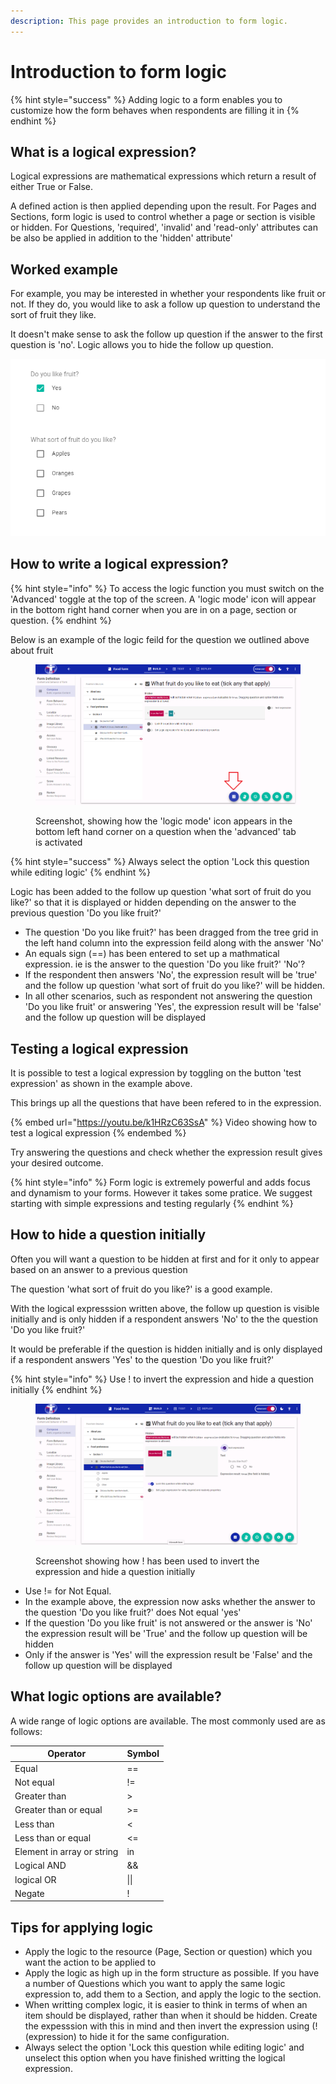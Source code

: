```yaml
---
description: This page provides an introduction to form logic.
---
```


# Introduction to form logic

{% hint style="success" %}
Adding logic to a form enables you to customize how the form behaves when respondents are filling it in
{% endhint %}

## What is a logical expression?

Logical expressions are mathematical expressions which return a result of either True or False.&#x20;

A defined action is then applied depending upon the result.  For Pages and Sections, form logic is used to control whether a page or section is visible or hidden.  For Questions, 'required', 'invalid' and 'read-only' attributes can be also be applied in addition to the 'hidden' attribute'

## Worked example&#x20;

For example, you may be interested in whether your respondents like fruit or not. If they do, you would like to ask a follow up question to understand the sort of fruit they like.

It doesn't make sense to ask the follow up question if the answer to the first question is 'no'. Logic allows you to hide the follow up question.

![Example of a question where logic can help](<../../../.gitbook/assets/image (300) (1) (1) (1) (1) (1) (1).png>)

## How to write a logical expression?

{% hint style="info" %}
To access the logic function you must switch on the 'Advanced' toggle at the top of the screen.  A 'logic mode' icon will appear in the bottom right hand corner when you are in on a page, section or question.&#x20;
{% endhint %}

Below is an example of the logic feild for the question we outlined above about fruit

<figure><img src="../../../.gitbook/assets/image.png" alt=""><figcaption><p>Screenshot, showing how the 'logic mode' icon appears in the bottom left hand corner on a question when the 'advanced' tab is activated</p></figcaption></figure>

{% hint style="success" %}
Always select the option 'Lock this question while editing logic'
{% endhint %}

Logic has been added to the follow up question 'what sort of fruit do you like?' so that it is displayed or hidden depending on the answer to the previous question 'Do you like fruit?'

* The question 'Do you like fruit?' has been dragged from the tree grid in the left hand column into the expression feild along with the answer 'No'
* An equals sign (==) has been entered to set up a mathmatical expression. ie is the answer to the question 'Do you like fruit?' 'No'?
* If the respondent then answers 'No', the expression result will be 'true' and the follow up question 'what sort of fruit do you like?' will be hidden.
* In all other scenarios, such as respondent not answering the question 'Do you like fruit' or answering 'Yes', the expression result will be 'false' and the follow up question will be displayed

## Testing a logical expression

It is possible to test a logical expression by toggling on the button 'test expression' as shown in the example above.

This brings up all the questions that have been refered to in the expression.

{% embed url="https://youtu.be/k1HRzC63SsA" %}
Video showing how to test a logical expression
{% endembed %}

Try answering the questions and check whether the expression result gives your desired outcome.

{% hint style="info" %}
Form logic is extremely powerful and adds focus and dynamism to your forms. However it takes some pratice. We suggest starting with simple expressions and testing regularly
{% endhint %}

## How to hide a question initially

Often you will want a question to be hidden at first and for it only to appear based on an answer to a previous question

The question 'what sort of fruit do you like?' is a good example.

With the logical expresssion written above, the follow up question is visible initially and is only hidden if a respondent answers 'No' to the the question 'Do you like fruit?'

It would be preferable if the question is hidden initially and is only displayed if a respondent answers 'Yes' to the question 'Do you like fruit?'

{% hint style="info" %}
Use ! to invert the expression and hide a question initially
{% endhint %}

<figure><img src="../../../.gitbook/assets/image (1).png" alt=""><figcaption><p>Screenshot showing how ! has been used to invert the expression and hide a question initially</p></figcaption></figure>

* Use != for Not Equal. &#x20;
* In the example above, the expression now asks whether the answer to the question 'Do you like fruit?' does Not equal 'yes'
* If the question 'Do you like fruit' is not answered or the answer is 'No' the expression result will be 'True' and the follow up question will be hidden
* Only if the answer is 'Yes' will the expression result be 'False' and the follow up question will be displayed

## What logic options are available?

A wide range of logic options are available. The most commonly used are as follows:

| Operator                   | Symbol |
| -------------------------- | ------ |
| Equal                      | ==     |
| Not equal                  | !=     |
| Greater than               | >      |
| Greater than or equal      | >=     |
| Less than                  | <      |
| Less than or equal         | <=     |
| Element in array or string | in     |
| Logical AND                | &&     |
| logical OR                 | \|\|   |
| Negate                     | !      |

## Tips for applying logic

* Apply the logic to the resource (Page, Section or question) which you want the action to be applied to
* Apply the logic as high up in the form structure as possible.  If you have a number of Questions which you want to apply the same logic expression to, add them to a Section, and apply the logic to the section.
* When writting complex logic, it is easier to think in terms of when an item should be displayed, rather than when it should be hidden.  Create the expesssion with this in mind and then invert the expression using (!(expression) to hide it for the same configuration.
* Always select the option 'Lock this question while editing logic' and unselect this option when you have finished writting the logical expression.

&#x20;

